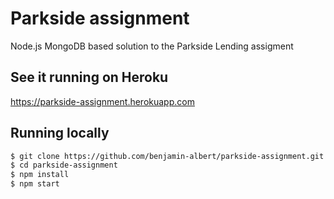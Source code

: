 # Parkside assignment

Node.js MongoDB based solution to the Parkside Lending assigment

## See it running on Heroku
https://parkside-assignment.herokuapp.com

## Running locally

```sh
$ git clone https://github.com/benjamin-albert/parkside-assignment.git
$ cd parkside-assignment
$ npm install
$ npm start
```